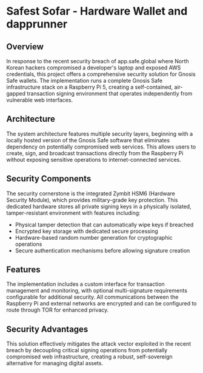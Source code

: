 # Safest Sofar - Hardware Wallet and dapprunner

## Overview

In response to the recent security breach of app.safe.global where North Korean hackers compromised a developer's laptop and exposed AWS credentials, this project offers a comprehensive security solution for Gnosis Safe wallets. The implementation runs a complete Gnosis Safe infrastructure stack on a Raspberry Pi 5, creating a self-contained, air-gapped transaction signing environment that operates independently from vulnerable web interfaces.

## Architecture

The system architecture features multiple security layers, beginning with a locally hosted version of the Gnosis Safe software that eliminates dependency on potentially compromised web services. This allows users to create, sign, and broadcast transactions directly from the Raspberry Pi without exposing sensitive operations to internet-connected services.

## Security Components

The security cornerstone is the integrated Zymbit HSM6 (Hardware Security Module), which provides military-grade key protection. This dedicated hardware stores all private signing keys in a physically isolated, tamper-resistant environment with features including:

- Physical tamper detection that can automatically wipe keys if breached
- Encrypted key storage with dedicated secure processing
- Hardware-based random number generation for cryptographic operations
- Secure authentication mechanisms before allowing signature creation

## Features

The implementation includes a custom interface for transaction management and monitoring, with optional multi-signature requirements configurable for additional security. All communications between the Raspberry Pi and external networks are encrypted and can be configured to route through TOR for enhanced privacy.

## Security Advantages

This solution effectively mitigates the attack vector exploited in the recent breach by decoupling critical signing operations from potentially compromised web infrastructure, creating a robust, self-sovereign alternative for managing digital assets.